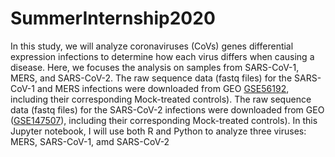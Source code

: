 # SummerInternship2020
In this study, we will analyze  coronaviruses (CoVs) genes differential expression infections to determine how each virus differs when causing a disease. Here, we focuses the analysis on samples from SARS-CoV-1, MERS, and SARS-CoV-2.  The raw sequence data (fastq files) for the SARS-CoV-1 and MERS infections were downloaded from GEO [GSE56192](https://www.ncbi.nlm.nih.gov/geo/query/acc.cgi?acc=GSE56192), including their corresponding Mock-treated controls). The raw sequence data (fastq files) for the SARS-CoV-2 infections were downloaded from GEO ([GSE147507](https://www.ncbi.nlm.nih.gov/geo/query/acc.cgi?acc=GSE147507)), including their corresponding Mock-treated controls).   In this Jupyter notebook, I will use both R and Python to analyze three viruses: MERS, SARS-CoV-1, amd SARS-CoV-2
